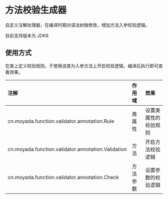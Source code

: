 # 方法校验生成器

自定义注解处理器，在编译时期对语法树做修改，增加方法入参校验逻辑。

目前支持版本为 JDK8

## 使用方式

在类上定义校验规则，于使用该类为入参方法上开启校验逻辑，编译后执行即可查看效果。

| 注解 | 作用域 | 效果 |
| :---- | :----- | :---- |
| cn.moyada.function.validator.annotation.Rule | 类属性 | 设置类属性的校验规则 |
| cn.moyada.function.validator.annotation.Validation | 方法 | 开启方法校验逻辑 |
| cn.moyada.function.validator.annotation.Check | 方法参数 | 设置参数的校验逻辑 | 


